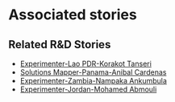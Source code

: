 # Associated stories

<!-- !!DO NOT REMOVE!! start autogenerated hyperlinks -->
## Related R&D Stories
- [Experimenter-Lao PDR-Korakot Tanseri](/stories/?doc=Experimenters_LAO)
- [Solutions Mapper-Panama-Anibal Cardenas](/stories/?doc=SolutionMappers_PAN)
- [Experimenter-Zambia-Nampaka Ankumbula](/stories/?doc=Experimenters_ZMB)
- [Experimenter-Jordan-Mohamed Abmouli](/stories/?doc=Experimenters_JOR)
<!-- !!DO NOT REMOVE!! end autogenerated hyperlinks -->